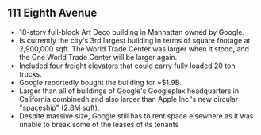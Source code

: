 111 Eighth Avenue
-----------------

* 18-story full-block Art Deco building in Manhattan owned by Google.
* Is currently the city's 3rd largest building in terms of square footage at 2,900,000 sqft. The World Trade Center was larger when it stood, and the One World Trade Center will be larger again.
* Included four freight elevators that could carry fully loaded 20 ton trucks.
* Google reportedly bought the building for ~$1.9B.
* Larger than all of buildings of Google's Googleplex headquarters in California combinedn and also larger than Apple Inc.'s new circular "spaceship" (2.8M sqft).
* Despite massive size, Google still has to rent space elsewhere as it was unable to break some of the leases of its tenants
